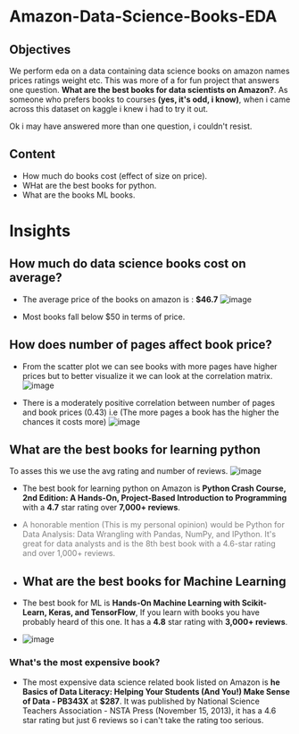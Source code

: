 # Amazon-Data-Science-Books-EDA
## Objectives
<p>We perform eda on a data containing data science books on amazon names prices ratings weight etc. This was more of a for fun project that answers one question. <strong>What are the best books for data scientists on Amazon?</strong>. As someone who prefers books to courses <strong>(yes, it's odd, i know)</strong>, when i came across this dataset on kaggle i knew i had to try it out.</p>
Ok i may have answered more than one question, i couldn't resist.

## Content
* How much do books cost (effect of size on price).
* WHat are the best books for python.
* What are the books ML books.
  
# Insights
## How much do data science books cost on average?
* The average price of the books on amazon is : **$46.7**
  ![image](https://github.com/0layiw0la/Amazon-Data-Science-Books-EDA/assets/103042427/8767e737-3888-492d-9c14-f3f133a184b4)

* Most books fall below $50 in terms of price.
## How does number of pages affect book price?
* From the scatter plot we can see books with more pages have higher prices but to better visualize it we can look at the correlation matrix.
![image](https://github.com/0layiw0la/Amazon-Data-Science-Books-EDA/assets/103042427/044c7a1d-fb0a-41f2-88dc-17194d31f342)

* There is a moderately positive correlation between number of pages and book prices (0.43) i.e (The more pages a book has the higher the chances it costs more)
  ![image](https://github.com/0layiw0la/Amazon-Data-Science-Books-EDA/assets/103042427/f9730745-91ab-4306-9932-d073b0eb8214)

## What are the best books for learning python
To asses this we use the avg rating and number of reviews.
![image](https://github.com/0layiw0la/Amazon-Data-Science-Books-EDA/assets/103042427/d0745abe-9e25-4a2c-b15f-d0c07cb18c2b)

* The best book for learning python on Amazon is **Python Crash Course, 2nd Edition: A Hands-On, Project-Based Introduction to Programming** with a **4.7** star rating over **7,000+ reviews**.

* <span style="color: grey; text-decoration: italic;">A honorable mention (This is my personal opinion) would be Python for Data Analysis: Data Wrangling with Pandas, NumPy, and IPython. It's great for data analysts and is the 8th best book with a 4.6-star rating and over 1,000+ reviews.</span>
* ## What are the best books for Machine Learning
* The best book for ML is **Hands-On Machine Learning with Scikit-Learn, Keras, and TensorFlow**, If you learn with books you have probably heard of this one. It has a **4.8** star rating with **3,000+ reviews**.
* ![image](https://github.com/0layiw0la/Amazon-Data-Science-Books-EDA/assets/103042427/cf8bff8f-d389-4a81-a332-1afa20978c1c)

### What's the most expensive book?
* The most expensive data science related book listed on Amazon is **he Basics of Data Literacy: Helping Your Students (And You!) Make Sense of Data - PB343X** at **$287**.
It was published by National Science Teachers Association - NSTA Press (November 15, 2013), it has a 4.6 star rating but just 6 reviews so i can't take the rating too serious.
